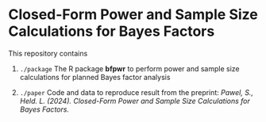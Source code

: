 # Closed-Form Power and Sample Size Calculations for Bayes Factors

This repository contains 


1. `./package` The R package **bfpwr** to perform power and sample size calculations for
   planned Bayes factor analysis

2. `./paper` Code and data to reproduce result from the preprint: *Pawel, S.,
   Held. L. (2024). Closed-Form Power and Sample Size Calculations for Bayes
   Factors.*
